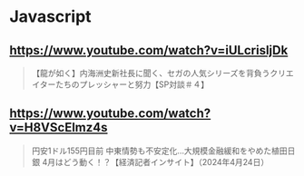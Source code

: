# Javascript

## https://www.youtube.com/watch?v=iULcrisljDk

> 【龍が如く】内海洲史新社長に聞く、セガの人気シリーズを背負うクリエイターたちのプレッシャーと努力【SP対談＃４】

## https://www.youtube.com/watch?v=H8VScElmz4s

> 円安1ドル155円目前 中東情勢も不安定化…大規模金融緩和をやめた植田日銀 4月はどう動く！？【経済記者インサイト】（2024年4月24日）
